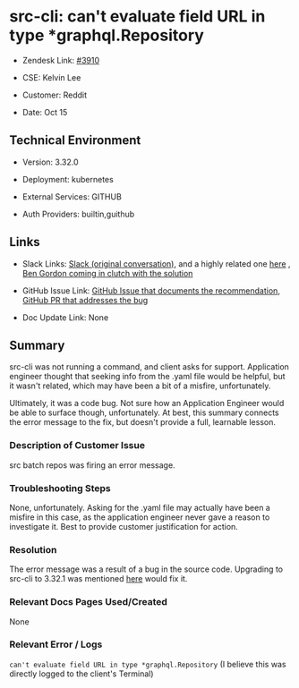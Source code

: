 

# src-cli: can't evaluate field URL in type *graphql.Repository <!-- Ticket Title  Hint: include keywords to make it searchable -->



- Zendesk Link: [#3910](https://sourcegraph.zendesk.com/agent/tickets/3910)

- CSE: Kelvin Lee

- Customer: Reddit <!-- Redact if this contains personally identifying information -->

- Date: Oct 15


<!-- Data populated from integration, speak to Ben Gordon or Michael Bali if not working -->

<!-- During Internal team trial, fill missing data manually (we are waiting for all data to sync) -->



## Technical Environment

- Version: 3.32.0​

- Deployment: kubernetes

- External Services: GITHUB

- Auth Providers: builtin,guithub





## Links
<!-- Data for CSE manual entry -->
- Slack Links: [Slack (original conversation)](https://sourcegraph.slack.com/archives/C02BJ8T258D/p1634334197318200), and a highly related one [here](https://sourcegraph.slack.com/archives/C02BJ8T258D/p1635809140071700) , [Ben Gordon coming in clutch with the solution](https://sourcegraph.slack.com/archives/C01JR51JR5J/p1635276221277800?thread_ts=1635276103.276700&cid=C01JR51JR5J)

- GitHub Issue Link: [GitHub Issue that documents the recommendation](https://github.com/sourcegraph/customer/issues/533), [GitHub PR that addresses the bug](https://github.com/sourcegraph/src-cli/pull/625)

- Doc Update Link: None



## Summary
src-cli was not running a command, and client asks for support. Application engineer thought that seeking info from the .yaml file would be helpful, but it wasn't related, which may have been a bit of a misfire, unfortunately.

Ultimately, it was a code bug. Not sure how an Application Engineer would be able to surface though, unfortunately. At best, this summary connects the error message to the fix, but doesn't provide a full, learnable lesson.
 

### Description of Customer Issue

src batch repos was firing an error message.



### Troubleshooting Steps
None, unfortunately. Asking for the .yaml file may actually have been a misfire in this case, as the application engineer never gave a reason to investigate it. Best to provide customer justification for action.



### Resolution

The error message was a result of a bug in the source code. Upgrading to src-cli to 3.32.1 was mentioned [here](https://github.com/sourcegraph/customer/issues/533#issuecomment-947243556) would fix it.



### Relevant Docs Pages Used/Created
None


### Relevant Error / Logs

<!-- Please redact keys, tokens, and personal identifying information -->

`can't evaluate field URL in type *graphql.Repository` (I believe this was directly logged to the client's Terminal)


<!-- Once complete, upload a copy to https://github.com/sourcegraph/support-tools-internal/tree/main/resolved-tickets as a .md file -->
<!-- Name the file 3910.md -->
